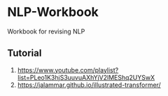 # NLP-Workbook
Workbook for revising NLP

## Tutorial
1. https://www.youtube.com/playlist?list=PLeo1K3hjS3uuvuAXhYjV2lMEShq2UYSwX
2. https://jalammar.github.io/illustrated-transformer/
